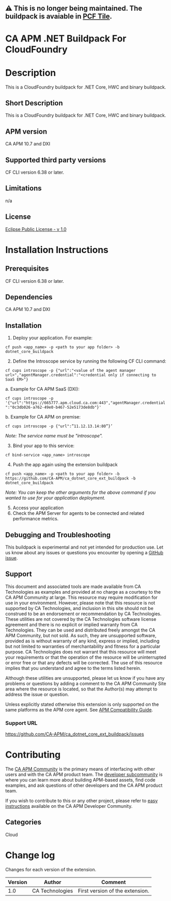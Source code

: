 ## :warning: This is no longer being maintained. The buildpack is avaiable in [PCF Tile](https://network.pivotal.io/products/dx-apm/).

# CA APM .NET Buildpack For CloudFoundry

# Description
This is a CloudFoundry buildpack for .NET Core, HWC and binary buildpack.

## Short Description

This is a CloudFoundry buildpack for .NET Core, HWC and binary buildpack.

## APM version
CA APM 10.7 and DXI

## Supported third party versions
CF CLI version 6.38 or later.

## Limitations
n/a

## License
[Eclipse Public License - v 1.0](LICENSE)

# Installation Instructions

## Prerequisites
CF CLI version 6.38 or later.

## Dependencies
CA APM 10.7 and DXI

## Installation
1. Deploy your application. For example:

 `cf push <app_name> -p <path to your app folder> -b dotnet_core_buildpack`

2. Define the Introscope service by running the following CF CLI command:

 `cf cups introscope -p {"url":"<value of the agent manager url>","agentManager.credential":"<credential only if connecting to SaaS EM>"}`

 a. Example for CA APM SaaS (DXI):

 `cf cups introscope -p '{"url":"https://665777.apm.cloud.ca.com:443","agentManager.credential":"0c3db026-a762-49e0-b467-52e5173de8db"}'`

 b. Example for CA APM on premise:

   `cf cups introscope -p {"url":”11.12.13.14:80”}’`

 *Note: The service name must be "introscope".*

3. Bind your app to this service:

 `cf bind-service <app_name> introscope`

4. Push the app again using the extension buildpack

 `cf push <app_name> -p <path to your app folder> -b https://github.com/CA-APM/ca_dotnet_core_ext_buildpack -b dotnet_core_buildpack`

 *Note: You can keep the other arguments for the above command if you wanted to use for your application deployment.*

5. Access your application
6. Check the APM Server for agents to be connected and related performance metrics.

## Debugging and Troubleshooting
This buildpack is experimental and not yet intended for production use. Let us know about any issues or questions you encounter by opening a [GitHub issue](https://github.com/CA-APM/ca_dotnet_core_ext_buildpack/issues).

## Support
This document and associated tools are made available from CA Technologies as examples and provided at no charge as a courtesy to the CA APM Community at large. This resource may require modification for use in your environment. However, please note that this resource is not supported by CA Technologies, and inclusion in this site should not be construed to be an endorsement or recommendation by CA Technologies. These utilities are not covered by the CA Technologies software license agreement and there is no explicit or implied warranty from CA Technologies. They can be used and distributed freely amongst the CA APM Community, but not sold. As such, they are unsupported software, provided as is without warranty of any kind, express or implied, including but not limited to warranties of merchantability and fitness for a particular purpose. CA Technologies does not warrant that this resource will meet your requirements or that the operation of the resource will be uninterrupted or error free or that any defects will be corrected. The use of this resource implies that you understand and agree to the terms listed herein.

Although these utilities are unsupported, please let us know if you have any problems or questions by adding a comment to the CA APM Community Site area where the resource is located, so that the Author(s) may attempt to address the issue or question.

Unless explicitly stated otherwise this extension is only supported on the same platforms as the APM core agent. See [APM Compatibility Guide](http://www.ca.com/us/support/ca-support-online/product-content/status/compatibility-matrix/application-performance-management-compatibility-guide.aspx).

### Support URL
https://github.com/CA-APM/ca_dotnet_core_ext_buildpack/issues

# Contributing
The [CA APM Community](https://communities.ca.com/community/ca-apm) is the primary means of interfacing with other users and with the CA APM product team.  The [developer subcommunity](https://communities.ca.com/community/ca-apm/ca-developer-apm) is where you can learn more about building APM-based assets, find code examples, and ask questions of other developers and the CA APM product team.

If you wish to contribute to this or any other project, please refer to [easy instructions](https://communities.ca.com/docs/DOC-231150910) available on the CA APM Developer Community.

## Categories
Cloud


# Change log
Changes for each version of the extension.

Version | Author | Comment
--------|--------|--------
1.0 | CA Technologies | First version of the extension.
